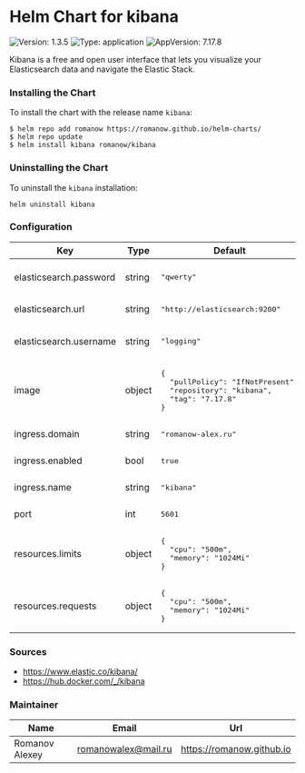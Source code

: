 # Helm Chart for kibana

![Version: 1.3.5](https://img.shields.io/badge/Version-1.3.5-informational?style=flat-square) ![Type: application](https://img.shields.io/badge/Type-application-informational?style=flat-square) ![AppVersion: 7.17.8](https://img.shields.io/badge/AppVersion-7.17.8-informational?style=flat-square)

Kibana is a free and open user interface that lets you visualize your Elasticsearch data and navigate the Elastic Stack.

### Installing the Chart

To install the chart with the release name `kibana`:

```shell
$ helm repo add romanow https://romanow.github.io/helm-charts/
$ helm repo update
$ helm install kibana romanow/kibana
```

### Uninstalling the Chart

To uninstall the `kibana` installation:

```shell
helm uninstall kibana
```

### Configuration

<table>
	<thead>
		<th>Key</th>
		<th>Type</th>
		<th>Default</th>
		<th>Description</th>
	</thead>
	<tbody>
		<tr>
			<td>elasticsearch.password</td>
			<td>string</td>
			<td><pre lang="json">
"qwerty"
</pre>
</td>
			<td>Elastic password (optional)</td>
		</tr>
		<tr>
			<td>elasticsearch.url</td>
			<td>string</td>
			<td><pre lang="json">
"http://elasticsearch:9200"
</pre>
</td>
			<td>Elastic address</td>
		</tr>
		<tr>
			<td>elasticsearch.username</td>
			<td>string</td>
			<td><pre lang="json">
"logging"
</pre>
</td>
			<td>Elastic username (optional)</td>
		</tr>
		<tr>
			<td>image</td>
			<td>object</td>
			<td><pre lang="json">
{
  "pullPolicy": "IfNotPresent",
  "repository": "kibana",
  "tag": "7.17.8"
}
</pre>
</td>
			<td>Image name and version</td>
		</tr>
		<tr>
			<td>ingress.domain</td>
			<td>string</td>
			<td><pre lang="json">
"romanow-alex.ru"
</pre>
</td>
			<td>Domain</td>
		</tr>
		<tr>
			<td>ingress.enabled</td>
			<td>bool</td>
			<td><pre lang="json">
true
</pre>
</td>
			<td>Enable ingress</td>
		</tr>
		<tr>
			<td>ingress.name</td>
			<td>string</td>
			<td><pre lang="json">
"kibana"
</pre>
</td>
			<td>Ingress name</td>
		</tr>
		<tr>
			<td>port</td>
			<td>int</td>
			<td><pre lang="json">
5601
</pre>
</td>
			<td>Kibana port</td>
		</tr>
		<tr>
			<td>resources.limits</td>
			<td>object</td>
			<td><pre lang="json">
{
  "cpu": "500m",
  "memory": "1024Mi"
}
</pre>
</td>
			<td>Limited resources</td>
		</tr>
		<tr>
			<td>resources.requests</td>
			<td>object</td>
			<td><pre lang="json">
{
  "cpu": "500m",
  "memory": "1024Mi"
}
</pre>
</td>
			<td>Requested resources</td>
		</tr>
	</tbody>
</table>

### Sources

* <https://www.elastic.co/kibana/>
* <https://hub.docker.com/_/kibana>

### Maintainer

| Name | Email | Url |
| ---- | ------ | --- |
| Romanov Alexey | <romanowalex@mail.ru> | <https://romanow.github.io> |
